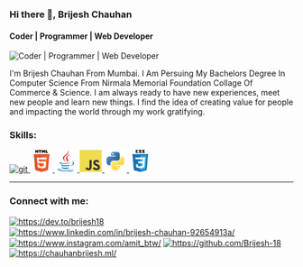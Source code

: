 

### Hi there 👋, Brijesh Chauhan
#### Coder | Programmer | Web Developer
![Coder | Programmer | Web Developer](https://media-exp1.licdn.com/dms/image/C5616AQHtABF5SNjriA/profile-displaybackgroundimage-shrink_350_1400/0/1636358477287?e=1642032000&v=beta&t=VlqLMQwphfiiuvgkTaeJsjwke9VOOqny6_oDM1T8lNo)

I'm Brijesh Chauhan From Mumbai.
I Am Persuing My Bachelors Degree In Computer Science From Nirmala Memorial Foundation Collage Of Commerce & Science. I am always ready to have new experiences, meet new people and learn new things. I find the idea of creating value for people and impacting the world through my work gratifying.



<h3 align="left">Skills:</h3>
<p align="left"> <a href="https://git-scm.com/" target="_blank"> <img src="https://www.vectorlogo.zone/logos/git-scm/git-scm-icon.svg" alt="git" width="40" height="40"/> </a> <a href="https://www.w3.org/html/" target="_blank"> <img src="https://raw.githubusercontent.com/devicons/devicon/master/icons/html5/html5-original-wordmark.svg" alt="html5" width="40" height="40"/> </a> <a href="https://www.java.com" target="_blank"> <img src="https://raw.githubusercontent.com/devicons/devicon/master/icons/java/java-original.svg" alt="java" width="40" height="40"/> </a> <a href="https://developer.mozilla.org/en-US/docs/Web/JavaScript" target="_blank"> <img src="https://raw.githubusercontent.com/devicons/devicon/master/icons/javascript/javascript-original.svg" alt="javascript" width="40" height="40"/> </a> <a href="https://www.python.org" target="_blank"> <img src="https://raw.githubusercontent.com/devicons/devicon/master/icons/python/python-original.svg" alt="python" width="40" height="40"/> </a>
<a href="https://www.w3schools.com/css/" target="_blank"> <img src="https://raw.githubusercontent.com/devicons/devicon/master/icons/css3/css3-original-wordmark.svg" alt="css3" width="40" height="40"/> </a>
<hr>
<h3 align="left">Connect with me:</h3>
<p align="left">
<a href="https://dev.to/https://dev.to/brijesh18" target="blank"><img align="center" src="https://cdn.jsdelivr.net/npm/simple-icons@3.0.1/icons/dev-dot-to.svg" alt="https://dev.to/brijesh18" height="30" width="40" /></a>
<a href="https://linkedin.com/in/https://www.linkedin.com/in/brijesh-chauhan-92654913a/" target="blank"><img align="center" src="https://raw.githubusercontent.com/rahuldkjain/github-profile-readme-generator/master/src/images/icons/Social/linked-in-alt.svg" alt="https://www.linkedin.com/in/brijesh-chauhan-92654913a/" height="30" width="40" /></a>
<a href="https://instagram.com/https://www.instagram.com/amit_btw/" target="blank"><img align="center" src="https://raw.githubusercontent.com/rahuldkjain/github-profile-readme-generator/master/src/images/icons/Social/instagram.svg" alt="https://www.instagram.com/amit_btw/" height="30" width="40" /></a>
<a href="https://github.com/Brijesh-18" target="blank"><img align="center" src="https://raw.githubusercontent.com/rahuldkjain/github-profile-readme-generator/master/src/images/icons/Social/github.svg" alt="https://github.com/Brijesh-18" height="30" width="40" /></a>
<a href="/https://chauhanbrijesh.ml/" target="blank"><img align="center" src="https://raw.githubusercontent.com/rahuldkjain/github-profile-readme-generator/master/src/images/icons/Social/rss.svg" alt="https://chauhanbrijesh.ml/" height="30" width="40" /></a>
</p>



